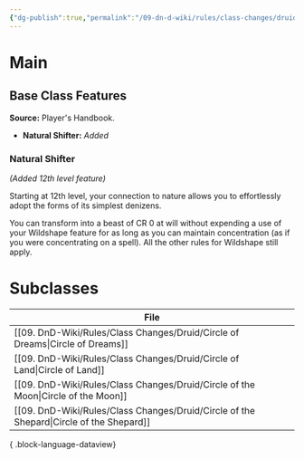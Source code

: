 ```yaml
---
{"dg-publish":true,"permalink":"/09-dn-d-wiki/rules/class-changes/druid/druid/","tags":["class","druid"]}
---
```


# Main
## Base Class Features

**Source:** Player's Handbook.
* **Natural Shifter:** *Added*

### Natural Shifter
*(Added 12th level feature)*

Starting at 12th level, your connection to nature allows you to effortlessly adopt the forms of its simplest denizens. 

You can transform into a beast of CR 0 at will without expending a use of your Wildshape feature for as long as you can maintain concentration (as if you were concentrating on a spell). All the other rules for Wildshape still apply.


# Subclasses
| File                                                                                       |
| ------------------------------------------------------------------------------------------ |
| [[09. DnD-Wiki/Rules/Class Changes/Druid/Circle of Dreams\|Circle of Dreams]]           |
| [[09. DnD-Wiki/Rules/Class Changes/Druid/Circle of Land\|Circle of Land]]               |
| [[09. DnD-Wiki/Rules/Class Changes/Druid/Circle of the Moon\|Circle of the Moon]]       |
| [[09. DnD-Wiki/Rules/Class Changes/Druid/Circle of the Shepard\|Circle of the Shepard]] |

{ .block-language-dataview}





